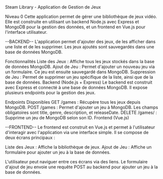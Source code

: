 Steam Library - Application de Gestion de Jeux

Niveau 0
Cette application permet de gérer une bibliothèque de jeux vidéo. Elle est construite en utilisant un backend Node.js avec Express et MongoDB pour la gestion des données, et un frontend en Vue.js pour l'interface utilisateur.

--BACKEND--
L'application permet d'ajouter des jeux, de les afficher dans une liste et de les supprimer. Les jeux ajoutés sont sauvegardés dans une base de données MongoDB.

Fonctionnalités
Liste des Jeux : Affiche tous les jeux stockés dans la base de données MongoDB.
Ajout de Jeu : Permet d'ajouter un nouveau jeu via un formulaire. Ce jeu est ensuite sauvegardé dans MongoDB.
Suppression de Jeu : Permet de supprimer un jeu spécifique de la liste, ainsi que de la base de données.
Backend (Node.js + Express)
Le backend est construit avec Express et connecté à une base de données MongoDB. Il expose plusieurs endpoints pour la gestion des jeux.

Endpoints Disponibles
GET /games : Récupère tous les jeux depuis MongoDB.
POST /games : Permet d'ajouter un jeu à MongoDB. Les champs obligatoires sont title, genre, description, et releaseDate.
DELETE /games/
: Supprime un jeu de MongoDB selon son ID.
Frontend (Vue.js)

--FRONTEND--
Le frontend est construit en Vue.js et permet à l'utilisateur d'interagir avec l'application via une interface simple. Il se compose de deux écrans principaux :

Liste des Jeux : Affiche la bibliothèque de jeux.
Ajout de Jeu : Affiche un formulaire pour ajouter un jeu à la base de données.

L'utilisateur peut naviguer entre ces écrans via des liens. Le formulaire d'ajout de jeu envoie une requête POST au backend pour ajouter un jeu à la base de données.
